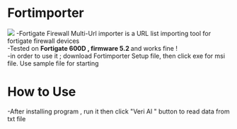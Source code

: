 # Fortimporter
<img src="https://portforward.com/help/firewall-to-internet.jpg">
-Fortigate Firewall Multi-Url importer is a URL list importing tool for fortigate firewall devices  </br>
-Tested on <b>Fortigate 600D , firmware 5.2 </b>and works fine ! </br>
-in order to use it ; download Fortimporter Setup file, then click exe for msi file. Use sample file for starting

# How to Use 

-After installing program , run it then click "Veri Al " button to read data from txt file </br>






